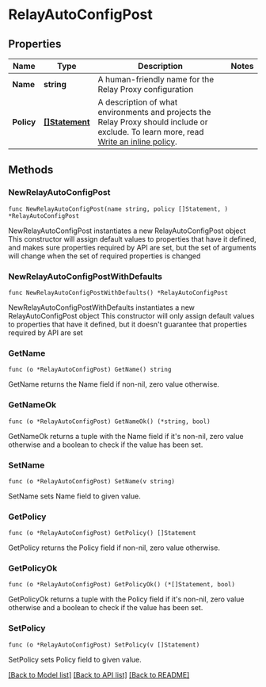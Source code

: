 # RelayAutoConfigPost

## Properties

Name | Type | Description | Notes
------------ | ------------- | ------------- | -------------
**Name** | **string** | A human-friendly name for the Relay Proxy configuration | 
**Policy** | [**[]Statement**](Statement.md) | A description of what environments and projects the Relay Proxy should include or exclude. To learn more, read [Write an inline policy](https://launchdarkly.com/docs/sdk/relay-proxy/automatic-configuration#write-an-inline-policy). | 

## Methods

### NewRelayAutoConfigPost

`func NewRelayAutoConfigPost(name string, policy []Statement, ) *RelayAutoConfigPost`

NewRelayAutoConfigPost instantiates a new RelayAutoConfigPost object
This constructor will assign default values to properties that have it defined,
and makes sure properties required by API are set, but the set of arguments
will change when the set of required properties is changed

### NewRelayAutoConfigPostWithDefaults

`func NewRelayAutoConfigPostWithDefaults() *RelayAutoConfigPost`

NewRelayAutoConfigPostWithDefaults instantiates a new RelayAutoConfigPost object
This constructor will only assign default values to properties that have it defined,
but it doesn't guarantee that properties required by API are set

### GetName

`func (o *RelayAutoConfigPost) GetName() string`

GetName returns the Name field if non-nil, zero value otherwise.

### GetNameOk

`func (o *RelayAutoConfigPost) GetNameOk() (*string, bool)`

GetNameOk returns a tuple with the Name field if it's non-nil, zero value otherwise
and a boolean to check if the value has been set.

### SetName

`func (o *RelayAutoConfigPost) SetName(v string)`

SetName sets Name field to given value.


### GetPolicy

`func (o *RelayAutoConfigPost) GetPolicy() []Statement`

GetPolicy returns the Policy field if non-nil, zero value otherwise.

### GetPolicyOk

`func (o *RelayAutoConfigPost) GetPolicyOk() (*[]Statement, bool)`

GetPolicyOk returns a tuple with the Policy field if it's non-nil, zero value otherwise
and a boolean to check if the value has been set.

### SetPolicy

`func (o *RelayAutoConfigPost) SetPolicy(v []Statement)`

SetPolicy sets Policy field to given value.



[[Back to Model list]](../README.md#documentation-for-models) [[Back to API list]](../README.md#documentation-for-api-endpoints) [[Back to README]](../README.md)


